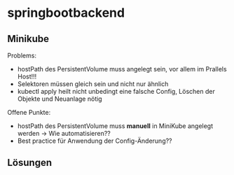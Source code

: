# springbootbackend

## Minikube
Problems:
  * hostPath des PersistentVolume muss angelegt sein, vor allem im Prallels Host!!!
  * Selektoren müssen gleich sein und nicht nur ähnlich
  * kubectl apply heilt nicht unbedingt eine falsche Config, Löschen der Objekte und Neuanlage nötig 
  
Offene Punkte:
  * hostPath des PersistentVolume muss **manuell** in MiniKube angelegt werden -> Wie automatisieren?? 
  * Best practice für Anwendung der Config-Änderung??

## Lösungen
